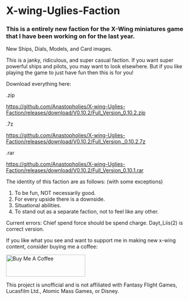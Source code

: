 # X-wing-Uglies-Faction
### This is a entirely new faction for the X-Wing miniatures game that I have been working on for the last year.
New Ships, Dials, Models, and Card images.

This is a janky, ridiculous, and super casual faction.  If you want super powerful ships and pilots, you may want to look elsewhere.  But if you like playing the game to just have fun then this is for you!

Download everything here:

.zip

https://github.com/Anastopholies/X-wing-Uglies-Faction/releases/download/V0.10.2/Full_Version_0.10.2.zip

.7z

https://github.com/Anastopholies/X-wing-Uglies-Faction/releases/download/V0.10.2/Full_Version._0.10.2.7z

.rar

https://github.com/Anastopholies/X-wing-Uglies-Faction/releases/download/V0.10.2/Full_Version_0.10.1.rar

The identity of this faction are as follows: (with some exceptions)
1. To be fun, NOT necessarily good.
2. For every upside there is a downside.
3. Situational abilities.
4. To stand out as a separate faction, not to feel like any other.

Current errors:  Chief spend force should be spend charge. Dayt_Liis(2) is correct version.

If you like what you see and want to support me in making new x-wing content, consider buying me a coffee:

<a href="https://www.buymeacoffee.com/anastopholies" target="_blank"><img src="https://cdn.buymeacoffee.com/buttons/v2/default-blue.png" alt="Buy Me A Coffee" style="height: 60px !important;width: 217px !important;" ></a>

This project is unofficial and is not affiliated with Fantasy Flight Games, Lucasfilm Ltd., Atomic Mass Games, or Disney.
